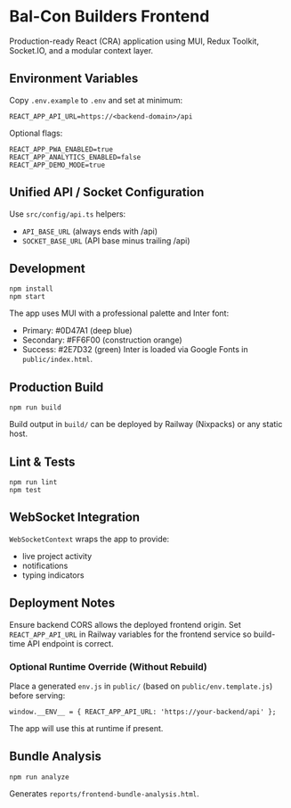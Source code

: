 # Bal-Con Builders Frontend

Production-ready React (CRA) application using MUI, Redux Toolkit, Socket.IO, and a modular context layer.

## Environment Variables
Copy `.env.example` to `.env` and set at minimum:

```
REACT_APP_API_URL=https://<backend-domain>/api
```

Optional flags:
```
REACT_APP_PWA_ENABLED=true
REACT_APP_ANALYTICS_ENABLED=false
REACT_APP_DEMO_MODE=true
```

## Unified API / Socket Configuration
Use `src/config/api.ts` helpers:
- `API_BASE_URL` (always ends with /api)
- `SOCKET_BASE_URL` (API base minus trailing /api)

## Development
```
npm install
npm start
```

The app uses MUI with a professional palette and Inter font:
- Primary: #0D47A1 (deep blue)
- Secondary: #FF6F00 (construction orange)
- Success: #2E7D32 (green)
Inter is loaded via Google Fonts in `public/index.html`.

## Production Build
```
npm run build
```
Build output in `build/` can be deployed by Railway (Nixpacks) or any static host.

## Lint & Tests
```
npm run lint
npm test
```

## WebSocket Integration
`WebSocketContext` wraps the app to provide:
- live project activity
- notifications
- typing indicators

## Deployment Notes
Ensure backend CORS allows the deployed frontend origin. Set `REACT_APP_API_URL` in Railway variables for the frontend service so build-time API endpoint is correct.

### Optional Runtime Override (Without Rebuild)
Place a generated `env.js` in `public/` (based on `public/env.template.js`) before serving:
```
window.__ENV__ = { REACT_APP_API_URL: 'https://your-backend/api' };
```
The app will use this at runtime if present.

## Bundle Analysis
```
npm run analyze
```
Generates `reports/frontend-bundle-analysis.html`.
